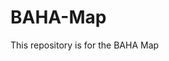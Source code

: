 # BAHA-Map
This repository is for the BAHA Map
<script src="https://embed.github.com/view/geojson/riannasamson/BAHA-map/data/183data.geojson"></script>
